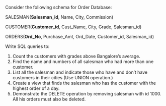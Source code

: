 Consider the following schema for Order Database: 

SALESMAN(**Salesman_id**, Name, City, Commission)

CUSTOMER(**Customer_id**, Cust_Name, City, Grade, Salesman_id) 

ORDERS(**Ord_No**, Purchase_Amt, Ord_Date, Customer_id, Salesman_id) 

Write SQL queries to:

1. Count the customers with grades above Bangalore’s average.
2. Find the name and numbers of all salesman who had more than one customer.
3. List all the salesman and indicate those who have and don’t have customers in
their cities (Use UNION operation.)
4. Create a view that finds the salesman who has the customer with the highest order
of a day.
5. Demonstrate the DELETE operation by removing salesman with id 1000. All
his orders must also be deleted.
